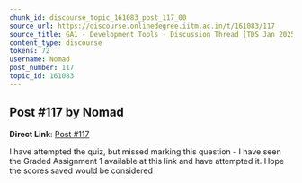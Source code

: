 ```yaml
---
chunk_id: discourse_topic_161083_post_117_00
source_url: https://discourse.onlinedegree.iitm.ac.in/t/161083/117
source_title: GA1 - Development Tools - Discussion Thread [TDS Jan 2025]
content_type: discourse
tokens: 72
username: Nomad
post_number: 117
topic_id: 161083
---
```


## Post #117 by Nomad

**Direct Link**: [Post #117](https://discourse.onlinedegree.iitm.ac.in/t/161083/117)

I have attempted the quiz, but missed marking this question - I have seen the Graded Assignment 1 available at this link and have attempted it. Hope the scores saved would be considered
